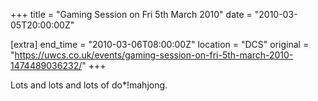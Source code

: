 +++
title = "Gaming Session on Fri 5th March 2010"
date = "2010-03-05T20:00:00Z"

[extra]
end_time = "2010-03-06T08:00:00Z"
location = "DCS"
original = "https://uwcs.co.uk/events/gaming-session-on-fri-5th-march-2010-1474489036232/"
+++

Lots and lots and lots of do\*\!mahjong.

